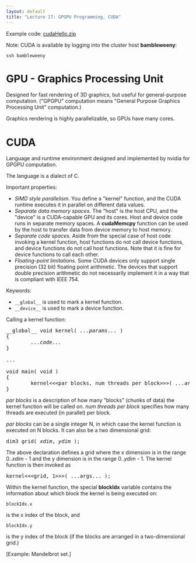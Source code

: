 ```yaml
---
layout: default
title: "Lecture 17: GPGPU Programming, CUDA"
---
```


Example code: [cudaHello.zip](cudaHello.zip)

Note: CUDA is available by logging into the cluster host **bambleweeny**:

    ssh bambleweeny

GPU - Graphics Processing Unit
==============================

Designed for fast rendering of 3D graphics, but useful for general-purpose computation. ("GPGPU" computation means "General Purpose Graphics Processing Unit" computation.)

Graphics rendering is highly parallelizable, so GPUs have many cores.

CUDA
====

Language and runtime environment designed and implemented by nvidia for GPGPU computation.

The language is a dialect of C.

Important properties:

-   *SIMD style parallelism*. You define a "kernel" function, and the CUDA runtime executes it in parallel on different data values.
-   *Separate data memory spaces*. The "host" is the host CPU, and the "device" is a CUDA-capable GPU and its cores. Host and device code runs in separate memory spaces. A **cudaMemcpy** function can be used by the host to transfer data from device memory to host memory.
-   *Separate code spaces*. Aside from the special case of host code invoking a kernel function, host functions do not call device functions, and device functions do not call host functions. Note that it is fine for device functions to call each other.
-   *Floating-point limitations.* Some CUDA devices only support single precision (32 bit) floating point arithmetic. The devices that support double precision arithmetic do not necessarily implement it in a way that is compliant with IEEE 754.

Keywords:

-   `__global__` is used to mark a kernel function.
-   `__device__` is used to mark a device function.

Calling a kernel function:

<pre>
__global__ void kernel( <i>...params...</i> )
{
        <i>...code...</i>
}

...

void main( void )
{
        kernel&lt;&lt;&lt;par blocks, num threads per block&gt;&gt;&gt;( <i>...args...</i> );
}
</pre>

*par blocks* is a description of how many "blocks" (chunks of data) the kernel function will be called on. *num threads per block* specifies how many threads are executed (in parallel) per block.

*par blocks* can be a single integer N, in which case the kernel function is executed on N blocks. It can also be a two dimensional grid:

<pre>
dim3 grid( <i>xdim</i>, <i>ydim</i> );
</pre>

The above declaration defines a grid where the x dimension is in the range 0..*xdim* - 1 and the y dimension is in the range 0..*ydim* - 1. The kernel function is then invoked as

<pre>
kernel&lt;&lt;&lt;grid, 1&gt;&gt;&gt;( ...args... );
</pre>

Within the kernel function, the special **blockIdx** variable contains the information about which block the kernel is being executed on:

    blockIdx.x

is the x index of the block, and

    blockIdx.y

is the y index of the block (if the blocks are arranged in a two-dimensional grid.)

[Example: Mandelbrot set.]
